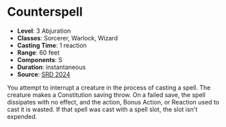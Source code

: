 # Counterspell

- **Level**: 3 Abjuration
- **Classes**: Sorcerer, Warlock, Wizard
- **Casting Time**: 1 reaction
- **Range**: 60 feet
- **Components**: S
- **Duration**: instantaneous
- **Source**: [SRD 2024](../../../srds/SRD_2024.pdf)

You attempt to interrupt a creature in the process of casting a spell. The creature makes a Constitution saving throw. On a failed save, the spell dissipates with no effect, and the action, Bonus Action, or Reaction used to cast it is wasted. If that spell was cast with a spell slot, the slot isn't expended.

